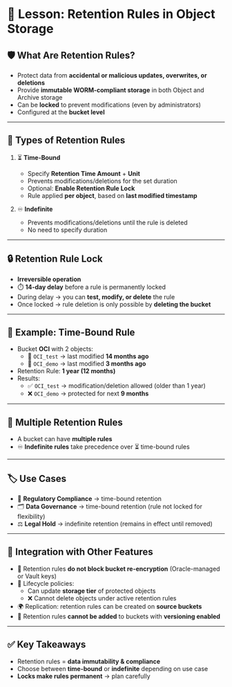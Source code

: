 # 📘 Lesson: Retention Rules in Object Storage

## 🛡️ What Are Retention Rules?
- Protect data from **accidental or malicious updates, overwrites, or deletions**  
- Provide **immutable WORM-compliant storage** in both Object and Archive storage  
- Can be **locked** to prevent modifications (even by administrators)  
- Configured at the **bucket level**  

---

## 🔄 Types of Retention Rules
1. ⏳ **Time-Bound**
   - Specify **Retention Time Amount** + **Unit**  
   - Prevents modifications/deletions for the set duration  
   - Optional: **Enable Retention Rule Lock**  
   - Rule applied **per object**, based on **last modified timestamp**  

2. ♾️ **Indefinite**
   - Prevents modifications/deletions until the rule is deleted  
   - No need to specify duration  

---

## 🔒 Retention Rule Lock
- **Irreversible operation**  
- ⏱️ **14-day delay** before a rule is permanently locked  
- During delay → you can **test, modify, or delete** the rule  
- Once locked → rule deletion is only possible by **deleting the bucket**  

---

## 📅 Example: Time-Bound Rule
- Bucket **OCI** with 2 objects:  
  - 📄 `OCI_test` → last modified **14 months ago**  
  - 📄 `OCI_demo` → last modified **3 months ago**  
- Retention Rule: **1 year (12 months)**  
- Results:  
  - ✅ `OCI_test` → modification/deletion allowed (older than 1 year)  
  - ❌ `OCI_demo` → protected for next **9 months**  

---

## 📂 Multiple Retention Rules
- A bucket can have **multiple rules**  
- ♾️ **Indefinite rules** take precedence over ⏳ time-bound rules  

---

## 🏷️ Use Cases
- 📜 **Regulatory Compliance** → time-bound retention  
- 🗂️ **Data Governance** → time-bound retention (rule not locked for flexibility)  
- ⚖️ **Legal Hold** → indefinite retention (remains in effect until removed)  

---

## 🔗 Integration with Other Features
- 🔐 Retention rules **do not block bucket re-encryption** (Oracle-managed or Vault keys)  
- 🔄 Lifecycle policies:  
  - Can update **storage tier** of protected objects  
  - ❌ Cannot delete objects under active retention rules  
- 🌍 Replication: retention rules can be created on **source buckets**  
- 🚫 Retention rules **cannot be added** to buckets with **versioning enabled**  

---

## ✅ Key Takeaways
- Retention rules = **data immutability & compliance**  
- Choose between **time-bound** or **indefinite** depending on use case  
- **Locks make rules permanent** → plan carefully  
